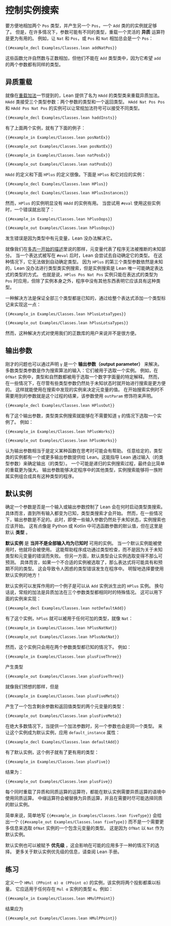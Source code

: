 <!--
# Controlling Instance Search
-->

# 控制实例搜索

<!--
An instance of the `Add` class is sufficient to allow two expressions with type `Pos` to be conveniently added, producing another `Pos`.
However, in many cases, it can be useful to be more flexible and allow _heterogeneous_ operator overloading, where the arguments may have different types.
For example, adding a `Nat` to a `Pos` or a `Pos` to a `Nat` will always yield a `Pos`:
-->

要方便地相加两个 `Pos` 类型，并产生另一个 `Pos`，一个 `Add` 类的的实例就足够了。
但是，在许多情况下，参数可能有不同的类型，重载一个灵活的 **异质** 运算符是更为有用的。
例如，让 `Nat` 和 `Pos`，或 `Pos` 和 `Nat` 相加总会是一个 `Pos`：

```lean
{{#example_decl Examples/Classes.lean addNatPos}}
```
<!--
These functions allow natural numbers to be added to positive numbers, but they cannot be used with the `Add` type class, which expects both arguments to `add` to have the same type.
-->

这些函数允许自然数与正数相加，但他们不能在 `Add` 类型类中，因为它希望 `add` 的两个参数都有同样的类型。

<!--
## Heterogeneous Overloadings
-->

## 异质重载

<!--
As mentioned in the section on [overloaded addition](pos.md#overloaded-addition), Lean provides a type class called `HAdd` for overloading addition heterogeneously.
The `HAdd` class takes three type parameters: the two argument types and the return type.
Instances of `HAdd Nat Pos Pos` and `HAdd Pos Nat Pos` allow ordinary addition notation to be used to mix the types:
-->

就像在[重载加法](./pos#重载加法)一节提到的，Lean 提供了名为 `HAdd` 的类型类来重载异质加法。
`HAdd` 类接受三个类型参数：两个参数的类型和一个返回类型。
`HAdd Nat Pos Pos` 和 `HAdd Pos Nat Pos` 的实例可以让常规加法符号可以接受不同类型。

```lean
{{#example_decl Examples/Classes.lean haddInsts}}
```
<!--
Given the above two instances, the following examples work:
-->

有了上面两个实例，就有了下面的例子：

```lean
{{#example_in Examples/Classes.lean posNatEx}}
```
```output info
{{#example_out Examples/Classes.lean posNatEx}}
```
```lean
{{#example_in Examples/Classes.lean natPosEx}}
```
```output info
{{#example_out Examples/Classes.lean natPosEx}}
```

<!--
The definition of the `HAdd` type class is very much like the following definition of `HPlus` with the corresponding instances:
-->

`HAdd` 的定义和下面 `HPlus` 的定义很像。下面是 `HPlus` 和它对应的实例：

```lean
{{#example_decl Examples/Classes.lean HPlus}}

{{#example_decl Examples/Classes.lean HPlusInstances}}
```
<!--
However, instances of `HPlus` are significantly less useful than instances of `HAdd`.
When attempting to use these instances with `#eval`, an error occurs:
-->

然而，`HPlus` 的实例明显没有 `HAdd` 的实例有用。
当尝试用 `#eval` 使用这些实例时，一个错误就出现了：
```lean
{{#example_in Examples/Classes.lean hPlusOops}}
```
```output error
{{#example_out Examples/Classes.lean hPlusOops}}
```
<!--
This happens because there is a metavariable in the type, and Lean has no way to solve it.
-->

发生错误是因为类型中有元变量，Lean 没办法解决它。

<!--
As discussed in [the initial description of polymorphism](../getting-to-know/polymorphism.md), metavariables represent unknown parts of a program that could not be inferred.
When an expression is written following `#eval`, Lean attempts to determine its type automatically.
In this case, it could not.
Because the third type parameter for `HPlus` was unknown, Lean couldn't carry out type class instance search, but instance search is the only way that Lean could determine the expression's type.
That is, the `HPlus Pos Nat Pos` instance can only apply if the expression should have type `Pos`, but there's nothing in the program other than the instance itself to indicate that it should have this type.
-->

就像我们在[多态一开始的描述](../getting-to-know/polymorphism.md)里说的那样，元变量代表了程序无法被推断的未知部分。
当一个表达式被写在 `#eval` 后时，Lean 会尝试去自动确定它的类型。
在这种情况下，它无法做到自动确定类型。
因为 `HPlus` 的第三个类型参数依然是未知的，Lean 没办法进行类型类实例搜索，但是实例搜索是 Lean 唯一可能确定表达式的类型的方式。
也就是说，`HPlus Pos Nat Pos` 实例只能在表达式的类型为 `Pos` 时应用，但除了实例本身之外，程序中没有其他东西表明它应该具有这种类型。

<!--
One solution to the problem is to ensure that all three types are available by adding a type annotation to the whole expression:
-->

一种解决方法是保证全部三个类型都是已知的，通过给整个表达式添加一个类型标记来实现这一点：
```lean
{{#example_in Examples/Classes.lean hPlusLotsaTypes}}
```
```output info
{{#example_out Examples/Classes.lean hPlusLotsaTypes}}
```
<!--
However, this solution is not very convenient for users of the positive number library.
-->

然而，这种解决方式对使用我们的正数库的用户来说并不是很方便。


<!--
## Output Parameters
-->

## 输出参数

<!--
This problem can also be solved by declaring `γ` to be an _output parameter_.
Most type class parameters are inputs to the search algorithm: they are used to select an instance.
For example, in an `OfNat` instance, both the type and the natural number are used to select a particular interpretation of a natural number literal.
However, in some cases, it can be convenient to start the search process even when some of the type parameters are not yet known, and use the instances that are discovered in the search to determine values for metavariables.
The parameters that aren't needed to start instance search are outputs of the process, which is declared with the `outParam` modifier:
-->

刚才的问题也可以通过声明 `γ` 是一个 **输出参数（output parameter）** 来解决。
多数类型类参数是作为搜索算法的输入：它们被用于选取一个实例。
例如，在 `OfNat` 实例中，类型和自然数都被用于选取一个数字字面量的特定解释。
然而，在一些情况下，在尽管有些类型参数仍然处于未知状态时就开始进行搜索是更方便的。
这样就能使用在搜索中发现的实例来决定元变量的值。
在开始搜索实例时不需要用到的参数就是这个过程的结果，该参数使用 `outParam` 修饰符来声明。
```lean
{{#example_decl Examples/Classes.lean HPlusOut}}
```

<!--
With this output parameter, type class instance search is able to select an instance without knowing `γ` in advance.
For instance:
-->

有了这个输出参数，类型类实例搜索就能够在不需要知道 `γ` 的情况下选取一个实例了。
例如：
```lean
{{#example_in Examples/Classes.lean hPlusWorks}}
```
```output info
{{#example_out Examples/Classes.lean hPlusWorks}}
```

<!--
It might be helpful to think of output parameters as defining a kind of function.
Any given instance of a type class that has one or more output parameters provides Lean with instructions for determining the outputs from the inputs.
The process of searching for an instance, possibly recursively, ends up being more powerful than mere overloading.
Output parameters can determine other types in the program, and instance search can assemble a collection of underlying instances into a program that has this type.
-->

认为输出参数相当于是定义某种函数在思考时可能会有帮助。
任意给定的，类型类的实例都有一个或更多输出参数提供给 Lean。这能指导 Lean 通过输入（的类型参数）来确定输出（的类型）。
一个可能是递归的实例搜索过程，最终会比简单的重载更为强大。
输出参数能够决定程序中的其他类型，实例搜索能够将一族附属实例组合成具有这种类型的程序。

<!--
## Default Instances
-->

## 默认实例

<!--
Deciding whether a parameter is an input or an output controls the circumstances under which Lean will initiate type class search.
In particular, type class search does not occur until all inputs are known.
However, in some cases, output parameters are not enough, and instance search should also occur when some inputs are unknown.
This is a bit like default values for optional function arguments in Python or Kotlin, except default _types_ are being selected.
-->

确定一个参数是否是一个输入或输出参数控制了 Lean 会在何时启动类型类搜索。
具体而言，直到所有输入都变为已知，类型类搜索才会开始。
然而，在一些情况下，输出参数是不足的。此时，即使一些输入参数仍然处于未知状态，实例搜索也应该开始。
这有点像是 Python 或 Kotlin 中可选函数参数的默认值，但在这里是默认 **类型** 。

<!--
_Default instances_ are instances that are available for instance search _even when not all their inputs are known_.
When one of these instances can be used, it will be used.
This can cause programs to successfully type check, rather than failing with errors related to unknown types and metavariables.
On the other hand, default instances can make instance selection less predictable.
In particular, if an undesired default instance is selected, then an expression may have a different type than expected, which can cause confusing type errors to occur elsewhere in the program.
Be selective about where default instances are used!
-->

**默认实例** 是 **当并不是全部输入均为已知时** 可用的实例。
当一个默认实例能被使用时，他就将会被使用。
这能帮助程序成功通过类型检查，而不是因为关于未知类型和元变量的错误而失败。
但另一方面，默认类型会让实例选取变得不那么可预测。
具体而言，如果一个不合适的实例被选取了，那么表达式将可能具有和预期不同的类型。
这会导致令人困惑的类型错误发生在程序中。
明智地选择要使用默认实例的地方！

<!--
One example of where default instances can be useful is an instance of `HPlus` that can be derived from an `Add` instance.
In other words, ordinary addition is a special case of heterogeneous addition in which all three types happen to be the same.
This can be implemented using the following instance:
-->

默认实例可以发挥作用的一个例子是可以从 `Add` 实例派生出的 `HPlus` 实例。
换句话说，常规的加法是异质加法在三个参数类型都相同时的特殊情况。
这可以用下面的实例来实现：
```lean
{{#example_decl Examples/Classes.lean notDefaultAdd}}
```
<!--
With this instance, `hPlus` can be used for any addable type, like `Nat`:
-->

有了这个实例，`hPlus` 就可以被用于任何可加的类型，就像 `Nat`：
```lean
{{#example_in Examples/Classes.lean hPlusNatNat}}
```
```output info
{{#example_out Examples/Classes.lean hPlusNatNat}}
```

<!--
However, this instance will only be used in situations where the types of both arguments are known.
For example,
-->

然而，这个实例只会用在两个参数类型都已知的情况下。
例如：
```lean
{{#example_in Examples/Classes.lean plusFiveThree}}
```
<!--
yields the type
-->

产生类型
```output info
{{#example_out Examples/Classes.lean plusFiveThree}}
```
<!--
as expected, but
-->

就像我们预想的那样，但是
```lean
{{#example_in Examples/Classes.lean plusFiveMeta}}
```
<!--
yields a type that contains two metavariables, one for the remaining argument and one for the return type:
-->

产生了一个包含剩余参数和返回值类型的两个元变量的类型：
```output info
{{#example_out Examples/Classes.lean plusFiveMeta}}
```

<!--
In the vast majority of cases, when someone supplies one argument to addition, the other argument will have the same type.
To make this instance into a default instance, apply the `default_instance` attribute:
-->

在绝大多数情况下，当提供一个加法参数时，另一个参数也会是同一个类型。
来让这个实例成为默认实例，应用 `default_instance` 属性：
```lean
{{#example_decl Examples/Classes.lean defaultAdd}}
```
<!--
With this default instance, the example has a more useful type:
-->

有了默认实例，这个例子就有了更有用的类型：
```lean
{{#example_in Examples/Classes.lean plusFive}}
```
<!--
yields
-->

结果为：
```output info
{{#example_out Examples/Classes.lean plusFive}}
```

<!--
Each operator that exists in overloadable heterogeneous and homogeneous versions follows the pattern of a default instance that allows the homogeneous version to be used in contexts where the heterogeneous is expected.
The infix operator is replaced with a call to the heterogeneous version, and the homogeneous default instance is selected when possible.
-->

每个同时重载了异质和同质运算的运算符，都能在默认实例需要异质运算的语境中使用同质运算。
中缀运算符会被替换为异质运算，并且在需要时尽可能选择同质的默认实例。

<!--
Similarly, simply writing `{{#example_in Examples/Classes.lean fiveType}}` gives a `{{#example_out Examples/Classes.lean fiveType}}` rather than a type with a metavariable that is waiting for more information in order to select an `OfNat` instance.
This is because the `OfNat` instance for `Nat` is a default instance.
-->

简单来说，简单地写 `{{#example_in Examples/Classes.lean fiveType}}` 会给出一个 `{{#example_out Examples/Classes.lean fiveType}}` 而不是一个需要更多信息来选取 `OfNat` 实例的一个包含元变量的类型。
这是因为 `OfNat` 以 `Nat` 作为默认实例。

<!--
Default instances can also be assigned _priorities_ that affect which will be chosen in situations where more than one might apply.
For more information on default instance priorities, please consult the Lean manual.
-->

默认实例也可以被赋予 **优先级** ，这会影响在可能的应用多于一种的情况下的选择。
更多关于默认实例优先级的信息，请查阅 Lean 手册。


<!--
## Exercises
-->

## 练习

<!--
Define an instance of `HMul (PPoint α) α (PPoint α)` that multiplies both projections by the scalar.
It should work for any type `α` for which there is a `Mul α` instance.
For example,
-->

定义一个 `HMul (PPoint α) α (PPoint α)` 的实例，该实例将两个投影都乘以标量。
它应适用于任何存在 `Mul α` 实例的类型 `α`。例如：
```lean
{{#example_in Examples/Classes.lean HMulPPoint}}
```
<!--
should yield
-->

结果应为
```output info
{{#example_out Examples/Classes.lean HMulPPoint}}
```
